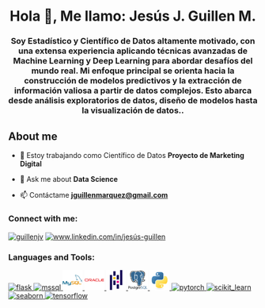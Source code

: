 <div id='center' align='center'>
  <h1 align="center">Hola 👋, Me llamo: Jesús J. Guillen M.</h1>
  <h3 align="center">Soy Estadístico y Científico de Datos altamente motivado, con una extensa experiencia aplicando técnicas avanzadas de Machine Learning y Deep Learning para abordar   desafíos del mundo real. Mi enfoque principal se orienta hacia la construcción de modelos predictivos y la extracción de información valiosa a partir de datos complejos. Esto abarca desde análisis exploratorios de datos, diseño de modelos hasta la visualización de datos..</h3>
</div>

## **About me**

  * 🔭 Estoy trabajando como Científico de Datos **Proyecto de Marketing Digital**

  * 💬 Ask me about **Data Science**

  * 📫 Contáctame  **jguillenmarquez@gmail.com**

  <h3 align="left">Connect with me:</h3>
  <p align="left">
  <a href="https://twitter.com/guillenjv" target="blank"><img align="center" src="https://raw.githubusercontent.com/rahuldkjain/github-profile-readme-  generator/master/src/images/icons/Social/twitter.svg" alt="guillenjv" height="30"   width="40" /></a>
  <a href="https://linkedin.com/in/www.linkedin.com/in/jesús-guillen" target="blank"><img align="center" src="https://raw.githubusercontent.com/rahuldkjain/github-  profile-readme-generator/master/src/images/icons/Social/linked-in-    alt.svg" alt="www.linkedin.com/in/jesús-guillen" height="30" width="40" /></a>

  </p>



  <h3 align="left">Languages and Tools:</h3>
  <p align="left"> </a> <a href="https://flask.palletsprojects.com/" target="_blank" rel="noreferrer"> <img   src="https://www.vectorlogo.zone/logos/pocoo_flask/pocoo_flask-icon.svg" alt="flask" width="40" height="40"/> </a> <a href="https://www.microsoft.com/en-us/sql-server" target="_blank" rel="noreferrer"> <img src="https://www.svgrepo.com/show/303229/microsoft-sql-server-logo.svg" alt="mssql" width="40" height="40"/> </a> <a href="https://www.mysql.com/" target="_blank" rel="noreferrer"> <img src="https://raw.githubusercontent.com/devicons/devicon/master/icons/mysql/mysql-original-wordmark.svg" alt="mysql" width="40" height="40"/> </a> <a href="https://www.oracle.com/" target="_blank" rel="noreferrer"> <img src="https://raw.githubusercontent.com/devicons/devicon/master/icons/oracle/oracle-original.svg" alt="oracle" width="40" height="40"/> </a> <a href="https://pandas.pydata.org/" target="_blank" rel="noreferrer"> <img src="https://raw.githubusercontent.com/devicons/devicon/2ae2a900d2f041da66e950e4d48052658d850630/icons/pandas/pandas-original.svg" alt="pandas" width="40" height="40"/> </a> <a href="https://www.postgresql.org" target="_blank" rel="noreferrer"> <img src="https://raw.githubusercontent.com/devicons/devicon/master/icons/postgresql/postgresql-original-wordmark.svg" alt="postgresql" width="40" height="40"/> </a> <a href="https://www.python.org" target="_blank" rel="noreferrer"> <img src="https://raw.githubusercontent.com/devicons/devicon/master/icons/python/python-original.svg" alt="python" width="40" height="40"/> </a> <a href="https://pytorch.org/" target="_blank" rel="noreferrer"> <img src="https://www.vectorlogo.zone/logos/pytorch/pytorch-icon.svg" alt="pytorch" width="40" height="40"/> </a> <a href="https://scikit-learn.org/" target="_blank" rel="noreferrer"> <img src="https://upload.wikimedia.org/wikipedia/commons/0/05/Scikit_learn_logo_small.svg" alt="scikit_learn" width="40" height="40"/> </a> <a href="https://seaborn.pydata.org/" target="_blank" rel="noreferrer"> <img src="https://seaborn.pydata.org/_images/logo-mark-lightbg.svg" alt="seaborn" width="40" height="40"/> </a> <a href="https://www.tensorflow.org" target="_blank" rel="noreferrer"> <img src="https://www.vectorlogo.zone/logos/tensorflow/tensorflow-icon.svg" alt="tensorflow" width="40" height="40"/> </a> 
  
  </p>

